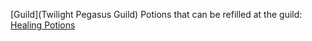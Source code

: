 [Guild](Twilight Pegasus Guild) Potions that can be refilled at the guild:
[Healing Potions](Guild-Healing-Potions)